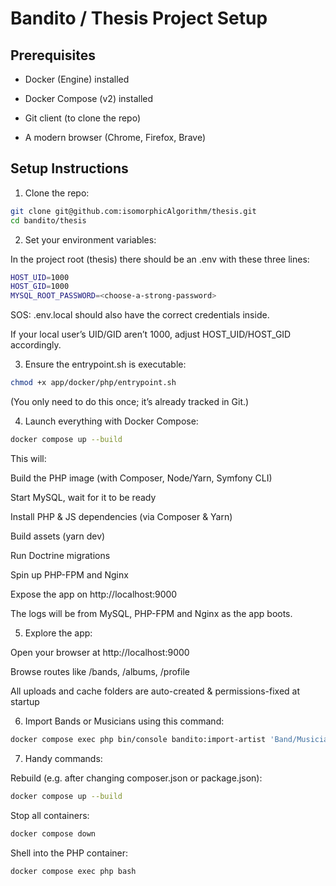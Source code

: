 # Bandito / Thesis Project Setup

## Prerequisites
- Docker (Engine) installed

- Docker Compose (v2) installed

- Git client (to clone the repo)

- A modern browser (Chrome, Firefox, Brave)

## Setup Instructions

1. Clone the repo:

```bash
git clone git@github.com:isomorphicAlgorithm/thesis.git
cd bandito/thesis
```

2. Set your environment variables:

In the project root (thesis) there should be an .env with these three lines:

```bash
HOST_UID=1000
HOST_GID=1000
MYSQL_ROOT_PASSWORD=<choose-a-strong-password>
```

SOS: .env.local should also have the correct credentials inside.

If your local user’s UID/GID aren’t 1000, adjust HOST_UID/HOST_GID accordingly.

3. Ensure the entrypoint.sh is executable:

```bash
chmod +x app/docker/php/entrypoint.sh
```
(You only need to do this once; it’s already tracked in Git.)

4. Launch everything with Docker Compose:

```bash
docker compose up --build
```
This will:

Build the PHP image (with Composer, Node/Yarn, Symfony CLI)

Start MySQL, wait for it to be ready

Install PHP & JS dependencies (via Composer & Yarn)

Build assets (yarn dev)

Run Doctrine migrations

Spin up PHP-FPM and Nginx

Expose the app on http://localhost:9000

The logs will be from MySQL, PHP-FPM and Nginx as the app boots.

5. Explore the app:

Open your browser at http://localhost:9000

Browse routes like /bands, /albums, /profile

All uploads and cache folders are auto-created & permissions-fixed at startup

6. Import Bands or Musicians using this command:

```bash
docker compose exec php bin/console bandito:import-artist 'Band/Musician Name'
```

7. Handy commands:

Rebuild (e.g. after changing composer.json or package.json):

```bash
docker compose up --build
```

Stop all containers:

```bash
docker compose down
```
Shell into the PHP container:

```bash
docker compose exec php bash
```